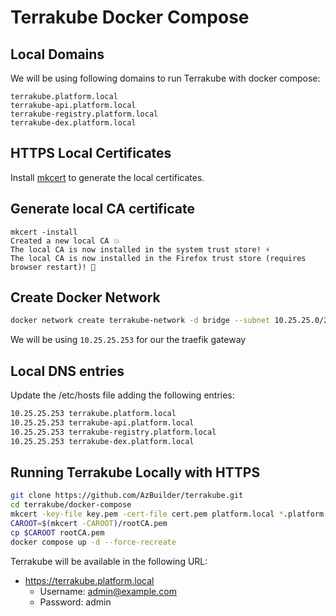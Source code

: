 # Terrakube Docker Compose

## Local Domains

We will be using following domains to run Terrakube with docker compose:

```shell
terrakube.platform.local
terrakube-api.platform.local
terrakube-registry.platform.local
terrakube-dex.platform.local
```

## HTTPS Local Certificates

Install [mkcert](https://github.com/FiloSottile/mkcert#installation) to generate the local certificates.

## Generate local CA certificate

```shell
mkcert -install
Created a new local CA 💥
The local CA is now installed in the system trust store! ⚡️
The local CA is now installed in the Firefox trust store (requires browser restart)! 🦊
```

## Create Docker Network

```bash
docker network create terrakube-network -d bridge --subnet 10.25.25.0/24 --gateway 10.25.25.254
```

We will be using `10.25.25.253` for our the traefik gateway

## Local DNS entries

Update the /etc/hosts file adding the following entries:

```bash
10.25.25.253 terrakube.platform.local
10.25.25.253 terrakube-api.platform.local
10.25.25.253 terrakube-registry.platform.local
10.25.25.253 terrakube-dex.platform.local
```

## Running Terrakube Locally with HTTPS

```bash
git clone https://github.com/AzBuilder/terrakube.git
cd terrakube/docker-compose
mkcert -key-file key.pem -cert-file cert.pem platform.local *.platform.local
CAROOT=$(mkcert -CAROOT)/rootCA.pem
cp $CAROOT rootCA.pem
docker compose up -d --force-recreate
```

Terrakube will be available in the following URL:

* https://terrakube.platform.local
  * Username: admin@example.com
  * Password: admin 
